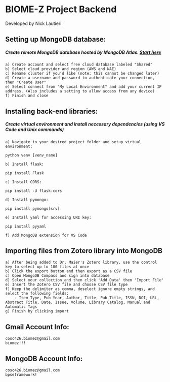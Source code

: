 BIOME-Z Project Backend
======================
Developed by Nick Lautieri

## Setting up MongoDB database:

##### Create remote MongoDB database hosted by MongoDB Atlas. [Start here](https://www.mongodb.com/basics/create-database-for-python-app?utm_campaign=python_inf_tim1&utm_source=youtube&utm_medium=influencers&utm_term=atlas)

    a) Create account and select free cloud database labeled "Shared"
    b) Select cloud provider and region (AWS and NAE)
    c) Rename cluster if you'd like (note: this cannot be changed later)
    d) Create a username and password to authenticate your connection, then "Create User"
    e) Select connect from "My Local Environment" and add your current IP address. (Also includes a setting to allow access from any device)
    f) Finish and close
   
## Installing back-end libraries:
   
##### Create virtual environment and install necessary dependencies (using VS Code and Unix commands)
    a) Navigate to your desired project folder and setup virtual environment:
`python venv [venv_name]`

    b) Install flask:
`pip install Flask`

    c) Install CORS:
`pip install -U flask-cors`
    
    d) Install pymongo:
`pip install pymongo[srv]`

    e) Install yaml for accessing URI key:
`pip install pyyaml`
    
    f) Add MongoDB extension for VS Code
    
## Importing files from Zotero library into MongoDB

    a) After being added to Dr. Maier's Zotero library, use the control key to select up to 100 files at once
    b) Click the export button and then export as a CSV file
    c) Open MongoDB Compass and sign into database
    d) Select your collection and then click 'Add Data' then 'Import File'
    e) Insert the Zotero CSV file and choose CSV file type
    f) Keep the delimiter as comma, deselect ignore empty strings, and select the following fields:
        - Item Type, Pub Year, Author, Title, Pub Title, ISSN, DOI, URL, Abstract Title, Date, Issue, Volume, Library Catalog, Manual and Automatic Tags
    g) Finish by clicking import

## Gmail Account Info:
    cosc426.biomez@gmail.com
    biomez!!!
    
## MongoDB Account Info:
    cosc426.biomez@gmail.com
    bpseframework!


